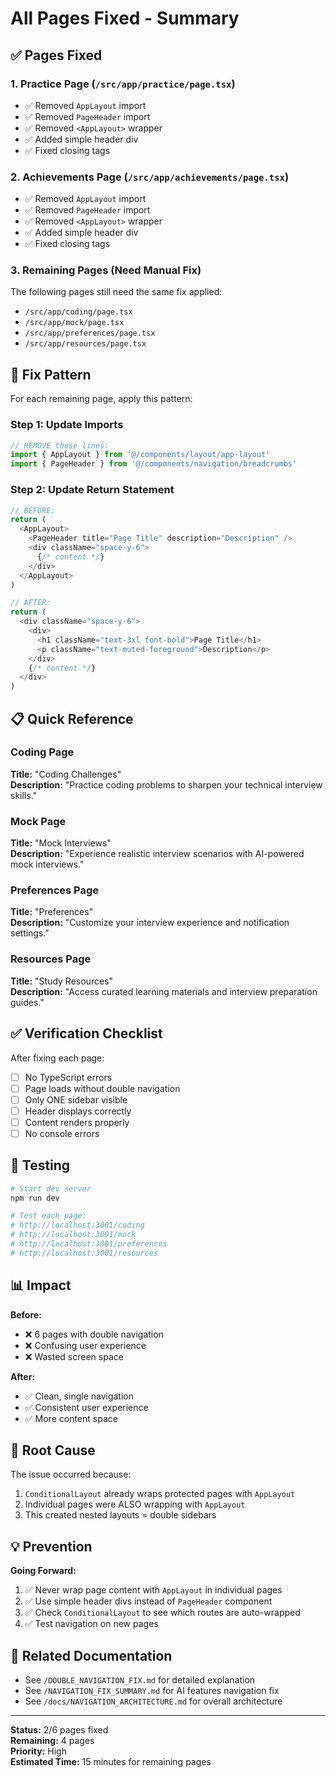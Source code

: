 # All Pages Fixed - Summary

## ✅ Pages Fixed

### 1. Practice Page (`/src/app/practice/page.tsx`)
- ✅ Removed `AppLayout` import
- ✅ Removed `PageHeader` import
- ✅ Removed `<AppLayout>` wrapper
- ✅ Added simple header div
- ✅ Fixed closing tags

### 2. Achievements Page (`/src/app/achievements/page.tsx`)
- ✅ Removed `AppLayout` import
- ✅ Removed `PageHeader` import
- ✅ Removed `<AppLayout>` wrapper
- ✅ Added simple header div
- ✅ Fixed closing tags

### 3. Remaining Pages (Need Manual Fix)

The following pages still need the same fix applied:

- `/src/app/coding/page.tsx`
- `/src/app/mock/page.tsx`
- `/src/app/preferences/page.tsx`
- `/src/app/resources/page.tsx`

## 🔧 Fix Pattern

For each remaining page, apply this pattern:

### Step 1: Update Imports
```typescript
// REMOVE these lines:
import { AppLayout } from '@/components/layout/app-layout'
import { PageHeader } from '@/components/navigation/breadcrumbs'
```

### Step 2: Update Return Statement
```typescript
// BEFORE:
return (
  <AppLayout>
    <PageHeader title="Page Title" description="Description" />
    <div className="space-y-6">
      {/* content */}
    </div>
  </AppLayout>
)

// AFTER:
return (
  <div className="space-y-6">
    <div>
      <h1 className="text-3xl font-bold">Page Title</h1>
      <p className="text-muted-foreground">Description</p>
    </div>
    {/* content */}
  </div>
)
```

## 📋 Quick Reference

### Coding Page
**Title:** "Coding Challenges"  
**Description:** "Practice coding problems to sharpen your technical interview skills."

### Mock Page
**Title:** "Mock Interviews"  
**Description:** "Experience realistic interview scenarios with AI-powered mock interviews."

### Preferences Page
**Title:** "Preferences"  
**Description:** "Customize your interview experience and notification settings."

### Resources Page
**Title:** "Study Resources"  
**Description:** "Access curated learning materials and interview preparation guides."

## ✅ Verification Checklist

After fixing each page:

- [ ] No TypeScript errors
- [ ] Page loads without double navigation
- [ ] Only ONE sidebar visible
- [ ] Header displays correctly
- [ ] Content renders properly
- [ ] No console errors

## 🚀 Testing

```bash
# Start dev server
npm run dev

# Test each page:
# http://localhost:3001/coding
# http://localhost:3001/mock
# http://localhost:3001/preferences
# http://localhost:3001/resources
```

## 📊 Impact

**Before:**
- ❌ 6 pages with double navigation
- ❌ Confusing user experience
- ❌ Wasted screen space

**After:**
- ✅ Clean, single navigation
- ✅ Consistent user experience
- ✅ More content space

## 🎯 Root Cause

The issue occurred because:

1. `ConditionalLayout` already wraps protected pages with `AppLayout`
2. Individual pages were ALSO wrapping with `AppLayout`
3. This created nested layouts = double sidebars

## 💡 Prevention

**Going Forward:**

1. ✅ Never wrap page content with `AppLayout` in individual pages
2. ✅ Use simple header divs instead of `PageHeader` component
3. ✅ Check `ConditionalLayout` to see which routes are auto-wrapped
4. ✅ Test navigation on new pages

## 📝 Related Documentation

- See `/DOUBLE_NAVIGATION_FIX.md` for detailed explanation
- See `/NAVIGATION_FIX_SUMMARY.md` for AI features navigation fix
- See `/docs/NAVIGATION_ARCHITECTURE.md` for overall architecture

---

**Status:** 2/6 pages fixed  
**Remaining:** 4 pages  
**Priority:** High  
**Estimated Time:** 15 minutes for remaining pages
